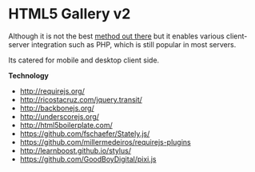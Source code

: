 HTML5 Gallery v2
========================

Although it is not the best <a href="http://engineering.twitter.com/2012/05/improving-performance-on-twittercom.html">method out there</a> 
but it enables various client-server integration such as PHP, which is still popular in most servers.

Its catered for mobile and desktop client side.

<b>Technology</b>

- http://requirejs.org/
- http://ricostacruz.com/jquery.transit/
- http://backbonejs.org/
- http://underscorejs.org/
- http://html5boilerplate.com/
- https://github.com/fschaefer/Stately.js/
- https://github.com/millermedeiros/requirejs-plugins
- http://learnboost.github.io/stylus/
- https://github.com/GoodBoyDigital/pixi.js
